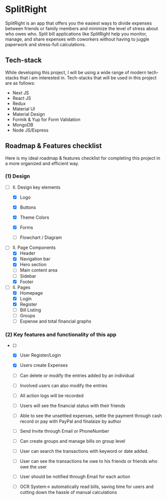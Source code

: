 # SplitRight
SplitRight is an app that offers you the easiest ways to divide expenses between friends or family members and minimize the level of stress about who owes who. Split bill applications like SplitRight help you monitor, manage, and share expenses with coworkers without having to juggle paperwork and stress-full calculations. 

## Tech-stack 

While developing this project, I will be using a wide range of modern tech-stacks that i am interested in. Tech-stacks that will be used in this project are as follows:

* Next JS
* React JS
* Redux
* Material UI
* Material Design
* Formik & Yup for Form Validation
* MongoDB
* Node JS/Express

<!-- ROADMAP -->
## Roadmap & Features checklist
Here is my ideal roadmap & features checklist for completing this project in a more organized and efficient way.

### (1) Design


- [ ] II. Design key elements 
    - [X] Logo
    - [X] Buttons
    - [X] Theme Colors
    - [X] Forms
    - [ ] Flowchart / Diagram


- [ ] II. Page Components
    - [X] Header
    - [X] Navigation bar
    - [X] Hero section 
    - [ ]  Main content area
    - [ ] Sidebar
    - [X] Footer

- [ ] II. Pages
    - [X] Homepage
    - [X] Login
    - [X] Register
    - [ ] Bill Listing
    - [ ] Groups
    - [ ] Expense and total financial graphs
     
### (2) Key features and functionality of this app


- [ ] 
    - [X] User Register/Login
    - [X] Users create Expenses
    - [ ] Can delete or modify the entries added by an individual
    - [ ] Involved users can also modify the entries
    - [ ] All action logs will be recorded
    - [ ] Users will see the financial status with their friends
    - [ ] Able to see the unsettled expenses, settle the payment through cash record or pay with PayPal and finalaize by author
    - [ ] Send Invite through Email or PhoneNumber
    - [ ] Can create groups and manage bills on group level
    - [ ] User can search the transactions with keyword or date added.
    - [ ] User can see the transactions he owe to his friends or friends who owe the user
    - [ ] User should be notified through Email for each action
    - [ ] OCR System-> automatically read bills, saving time for users and cutting down the hassle of manual calculations




